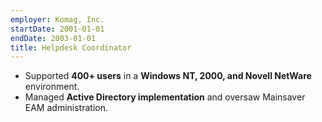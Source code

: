 ```yaml
---
employer: Komag, Inc.
startDate: 2001-01-01
endDate: 2003-01-01
title: Helpdesk Coordinator
---
```

- Supported **400+ users** in a **Windows NT, 2000, and Novell NetWare** environment.
- Managed **Active Directory implementation** and oversaw Mainsaver EAM administration.

